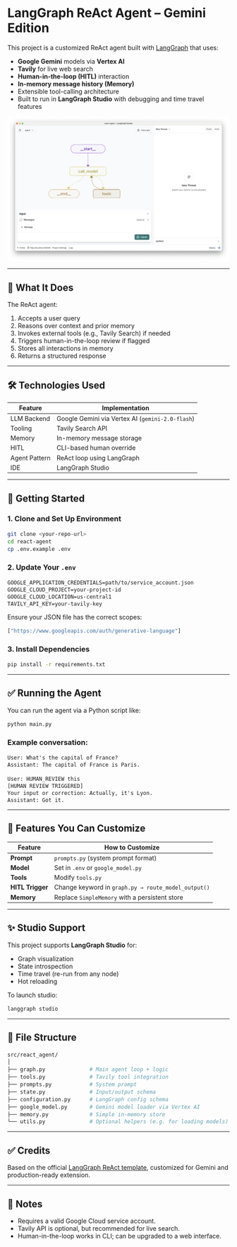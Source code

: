 
# LangGraph ReAct Agent – Gemini Edition

This project is a customized ReAct agent built with [LangGraph](https://github.com/langchain-ai/langgraph) that uses:

- **Google Gemini** models via **Vertex AI**
- **Tavily** for live web search
- **Human-in-the-loop (HITL)** interaction
- **In-memory message history (Memory)**
- Extensible tool-calling architecture
- Built to run in **LangGraph Studio** with debugging and time travel features

![Graph view in LangGraph studio UI](./static/studio_ui.png)

---

## 🚀 What It Does

The ReAct agent:

1. Accepts a user query
2. Reasons over context and prior memory
3. Invokes external tools (e.g., Tavily Search) if needed
4. Triggers human-in-the-loop review if flagged
5. Stores all interactions in memory
6. Returns a structured response

---

## 🛠️ Technologies Used

| Feature               | Implementation                                    |
|----------------------|---------------------------------------------------|
| LLM Backend           | Google Gemini via Vertex AI (`gemini-2.0-flash`) |
| Tooling               | Tavily Search API                                 |
| Memory                | In-memory message storage                         |
| HITL                  | CLI-based human override                          |
| Agent Pattern         | ReAct loop using LangGraph                        |
| IDE                   | LangGraph Studio                                  |

---

## 🧪 Getting Started

### 1. Clone and Set Up Environment

```bash
git clone <your-repo-url>
cd react-agent
cp .env.example .env
```

### 2. Update Your `.env`

```env
GOOGLE_APPLICATION_CREDENTIALS=path/to/service_account.json
GOOGLE_CLOUD_PROJECT=your-project-id
GOOGLE_CLOUD_LOCATION=us-central1
TAVILY_API_KEY=your-tavily-key
```

Ensure your JSON file has the correct scopes:

```python
["https://www.googleapis.com/auth/generative-language"]
```

### 3. Install Dependencies

```bash
pip install -r requirements.txt
```

---

## ✅ Running the Agent

You can run the agent via a Python script like:

```bash
python main.py
```

### Example conversation:

```text
User: What's the capital of France?
Assistant: The capital of France is Paris.

User: HUMAN_REVIEW this
[HUMAN REVIEW TRIGGERED]
Your input or correction: Actually, it's Lyon.
Assistant: Got it.
```

---

## 🧠 Features You Can Customize

| Feature           | How to Customize                                    |
|------------------|-----------------------------------------------------|
| **Prompt**       | `prompts.py` (system prompt format)                 |
| **Model**        | Set in `.env` or `google_model.py`                  |
| **Tools**        | Modify `tools.py`                                   |
| **HITL Trigger** | Change keyword in `graph.py → route_model_output()` |
| **Memory**       | Replace `SimpleMemory` with a persistent store      |

---

## ✨ Studio Support

This project supports **LangGraph Studio** for:

- Graph visualization
- State introspection
- Time travel (re-run from any node)
- Hot reloading

To launch studio:

```bash
langgraph studio
```

---

## 📁 File Structure

```bash
src/react_agent/
│
├── graph.py              # Main agent loop + logic
├── tools.py              # Tavily tool integration
├── prompts.py            # System prompt
├── state.py              # Input/output schema
├── configuration.py      # LangGraph config schema
├── google_model.py       # Gemini model loader via Vertex AI
├── memory.py             # Simple in-memory store
└── utils.py              # Optional helpers (e.g. for loading models)
```

---

## ✅ Credits

Based on the official [LangGraph ReAct template](https://github.com/langchain-ai/react-agent), customized for Gemini and production-ready extension.

---

## 📌 Notes

- Requires a valid Google Cloud service account.
- Tavily API is optional, but recommended for live search.
- Human-in-the-loop works in CLI; can be upgraded to a web interface.
